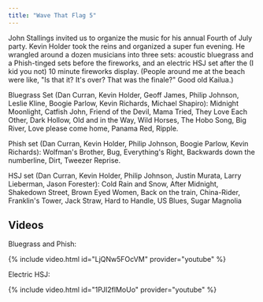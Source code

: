 ```yaml
---
title: "Wave That Flag 5"
---
```


John Stallings invited us to organize the music for his annual Fourth of July party. Kevin Holder took the reins and organized a super fun evening. He wrangled around a dozen musicians into three sets: acoustic bluegrass and a Phish-tinged sets before the fireworks, and an electric HSJ set after the (I kid you not) 10 minute fireworks display. (People around me at the beach were like, "Is that it? It's over? That was the finale?" Good old Kailua.)

Bluegrass Set (Dan Curran, Kevin Holder, Geoff James, Philip Johnson, Leslie Kline, Boogie Parlow,  Kevin Richards, Michael Shapiro): Midnight Moonlight, Catfish John, Friend of the Devil, Mama Tried, They Love Each Other, Dark Hollow, Old and in the Way, Wild Horses, The Hobo Song, Big River, Love please come home, Panama Red, Ripple.

Phish set (Dan Curran, Kevin Holder, Philip Johnson, Boogie Parlow, Kevin Richards): Wolfman's Brother, Bug, Everything's Right, Backwards down the numberline, Dirt, Tweezer Reprise.

HSJ set (Dan Curran, Kevin Holder, Philip Johnson, Justin Murata, Larry Lieberman, Jason Forester): Cold Rain and Snow, After Midnight, Shakedown Street, Brown Eyed Women, Back on the train, China-Rider, Franklin's Tower, Jack Straw, Hard to Handle, US Blues, Sugar Magnolia

## Videos

Bluegrass and Phish:

{% include video.html id="LjQNw5FOcVM" provider="youtube" %}

Electric HSJ:

{% include video.html id="1PJI2flMoUo" provider="youtube" %}

